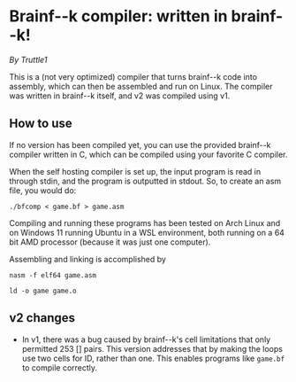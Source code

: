 # Brainf--k compiler: written in brainf--k!
*By Truttle1*

This is a (not very optimized) compiler that turns brainf--k code into assembly, which can then be assembled and run on Linux. The compiler was written in brainf--k itself, and v2 was compiled using v1.

## How to use

If no version has been compiled yet, you can use the provided brainf--k compiler written in C, which can be compiled using your favorite C compiler.

When the self hosting compiler is set up, the input program is read in through stdin, and the program is outputted in stdout. So, to create an asm file, you would do:

`./bfcomp < game.bf > game.asm`

Compiling and running these programs has been tested on Arch Linux and on Windows 11 running Ubuntu in a WSL environment, both running on a 64 bit AMD processor (because it was just one computer).

Assembling and linking is accomplished by

`nasm -f elf64 game.asm`

`ld -o game game.o`



## v2 changes
- In v1, there was a bug caused by brainf--k's cell limitations that only permitted 253 [] pairs. This version addresses that by making the loops use two cells for ID, rather than one. This enables programs like `game.bf` to compile correctly.